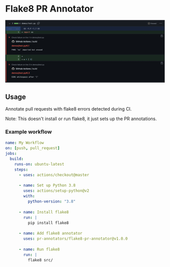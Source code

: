 # Flake8 PR Annotator

![demo](images/demo.png)

## Usage

Annotate pull requests with flake8 errors detected during CI.

Note: This doesn't install or run flake8, it just sets up the PR annotations.

### Example workflow

```yaml
name: My Workflow
on: [push, pull_request]
jobs:
  build:
    runs-on: ubuntu-latest
    steps:
      - uses: actions/checkout@master

      - name: Set up Python 3.8
        uses: actions/setup-python@v2
        with:
          python-version: "3.8"
        
      - name: Install flake8
        run: |
          pip install flake8

      - name: Add flake8 annotator
        uses: pr-annotators/flake8-pr-annotator@v1.0.0

      - name: Run flake8
        run: |
          flake8 src/
```
